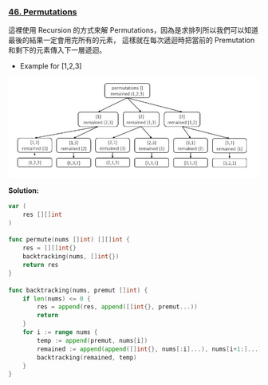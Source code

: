 ### [46. Permutations]

這裡使用 Recursion 的方式來解 Permutations，因為是求排列所以我們可以知道最後的結果一定會用完所有的元素，
這樣就在每次遞迴時把當前的 Premutation 和剩下的元素傳入下一層遞迴。

-   Example for [1,2,3]

![](/_image/46.Permutations/1.jpg)

**Solution:**
```go
var (
    res [][]int
)

func permute(nums []int) [][]int {
    res = [][]int{}
    backtracking(nums, []int{})
    return res
}

func backtracking(nums, premut []int) {
    if len(nums) <= 0 {
        res = append(res, append([]int{}, premut...))
        return
    }
    for i := range nums {
        temp := append(premut, nums[i])
        remained := append(append([]int{}, nums[:i]...), nums[i+1:]...)
        backtracking(remained, temp)        
    }
}
```

[46. Permutations]: https://leetcode.com/problems/permutations/